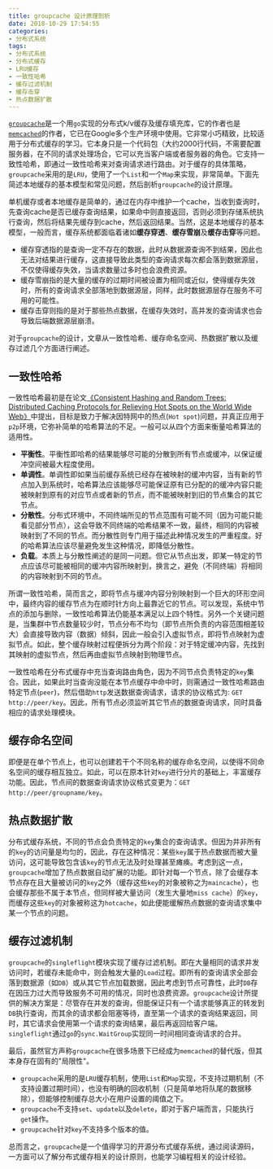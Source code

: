 ```yaml
---
title: groupcache 设计原理剖析
date: 2018-10-29 17:54:55
categories:
- 分布式系统
tags:
- 分布式系统
- 分布式缓存
- LRU缓存
- 一致性哈希
- 缓存过滤机制
- 缓存击穿
- 热点数据扩散
---
```


[`groupcache`](https://github.com/golang/groupcache)是一个用`go`实现的分布式k/v缓存及缓存填充库，它的作者也是[`memcached`](https://github.com/memcached/memcached)的作者，它已在Google多个生产环境中使用。它非常小巧精致，比较适用于分布式缓存的学习。它本身只是一个代码包（大约2000行代码，不需要配置服务器，在不同的请求处理场合，它可以充当客户端或者服务器的角色。它支持一致性哈希，即通过一致性哈希来对查询请求进行路由。对于缓存的具体策略，`groupcache`采用的是`LRU`，使用了一个`List`和一个`Map`来实现，非常简单。下面先简述本地缓存的基本模型和常见问题，然后剖析`groupcache`的设计原理。

<!-- More -->

单机缓存或者本地缓存是简单的，通过在内存中维护一个cache，当收到查询时，先查询cache是否已缓存查询结果，如果命中则直接返回，否则必须到存储系统执行查询，然后将结果先缓存到cache，然后返回结果。当然，这是本地缓存的基本模型，一般而言，缓存系统都面临着诸如**缓存穿透**、**缓存雪崩**及**缓存击穿**等问题。

- 缓存穿透指的是查询一定不存在的数据，此时从数据源查询不到结果，因此也无法对结果进行缓存，这直接导致此类型的查询请求每次都会落到数据源层，不仅使得缓存失效，当请求数量过多时也会浪费资源。
- 缓存雪崩指的是大量的缓存的过期时间被设置为相同或近似，使得缓存失效时，所有的查询请求全部落地到数据源层，同样，此时数据源层存在服务不可用的可能性。
- 缓存击穿则指的是对于那些热点数据，在缓存失效时，高并发的查询请求也会导致后端数据源层崩溃。

对于`groupcache`的设计，文章从一致性哈希、缓存命名空间、热数据扩散以及缓存过滤几个方面进行阐述。

## 一致性哈希

一致性哈希最初是在论文[《Consistent Hashing and Random Trees: Distributed Caching Protocols for Relieving Hot Spots on the World Wide Web》](https://www.akamai.com/us/en/multimedia/documents/technical-publication/consistent-hashing-and-random-trees-distributed-caching-protocols-for-relieving-hot-spots-on-the-world-wide-web-technical-publication.pdf)中提出，目标是致力于解决因特网中的热点(`Hot spot`)问题，并真正应用于`p2p`环境，它弥补简单的哈希算法的不足。一般可以从四个方面来衡量哈希算法的适用性。
- **平衡性**。平衡性即哈希的结果能够尽可能的分散到所有节点或缓冲，以保证缓冲空间被最大程度使用。
- **单调性**。单调性即如果当前缓存系统已经存在被映射的缓冲内容，当有新的节点加入到系统时，哈希算法应该能够尽可能保证原有已分配的的缓冲内容只能被映射到原有的对应节点或者新的节点，而不能被映射到旧的节点集合的其它节点。
- **分散性**。分布式环境中，不同终端所见的节点范围有可能不同（因为可能只能看见部分节点），这会导致不同终端的哈希结果不一致，最终，相同的内容被映射到了不同的节点。而分散性则专门用于描述此种情况发生的严重程度。好的哈希算法应该尽量避免发生这种情况，即降低分散性。
- **负载**。本质上与分散性阐述的是同一问题。但它从节点出发，即某一特定的节点应该尽可能被相同的缓冲内容所映射到，换言之，避免（不同终端）将相同的内容映射到不同的节点。

所谓一致性哈希，简而言之，即将节点与缓冲内容分别映射到一个巨大的环形空间中，最终内容的缓存节点为在顺时针方向上最靠近它的节点。可以发现，系统中节点的添加与删除，一致性哈希算法仍能基本满足以上四个特性。另外一个关键问题是，当集群中节点数量较少时，节点分布不均匀（即节点所负责的内容范围相差较大）会直接导致内容（数据）倾斜，因此一般会引入虚拟节点，即将节点映射为虚拟节点。如此，整个缓存映射过程便拆分为两个阶段：对于特定缓冲内容，先找到其映射的虚拟节点，然后再由虚拟节点映射到物理节点。

一致性哈希在分布式缓存中充当查询路由角色，因为不同节点负责特定的`key`集合。因此，如果此时当查询没能在本节点缓存中命中时，则需通过一致性哈希路由特定节点(`peer`)，然后借助`http`发送数据查询请求，请求的协议格式为: `GET http://peer/key`。因此，所有节点必须监听其它节点的数据查询请求，同时具备相应的请求处理模块。

## 缓存命名空间

即便是在单个节点上，也可以创建若干个不同名称的缓存命名空间，以使得不同命名空间的缓存相互独立。如此，可以在原本针对`key`进行分片的基础上，丰富缓存功能。因此，节点间的数据查询请求协议格式变更为：`GET http://peer/groupname/key`。

## 热点数据扩散

分布式缓存系统，不同的节点会负责特定的`key`集合的查询请求。但因为并非所有的`key`的访问量是均匀的，因此，存在这种情况：某些`key`属于热点数据而被大量访问，这可能导致包含该`key`的节点无法及时处理甚至瘫痪。考虑到这一点，`groupcache`增加了热点数据自动扩展的功能。即针对每一个节点，除了会缓存本节点存在且大量被访问的`key`之外（缓存这些`key`的对象被称之为`maincache`），也会缓存那些不属于本节点，但同样被大量访问（发生大量地`miss cache`）的`key`，而缓存这些`key`的对象被称这为`hotcache`，如此便能缓解热点数据的查询请求集中某一个节点的问题。

## 缓存过滤机制

`groupcache`的`singleflight`模块实现了缓存过滤机制。即在大量相同的请求并发访问时，若缓存未能命中，则会触发大量的`Load`过程。即所有的查询请求全部会落到数据源（如`DB`）或从其它节点加载数据，因此考虑到节点可靠性，此时`DB`存在因压力过大而导致服务不可用的情况，同时也浪费资源。`groupcache`设计所提供的解决方案是：尽管存在并发的查询，但能保证只有一个请求能够真正的转发到`DB`执行查询，而其余的请求都会阻塞等待，直至第一个请求的查询结果返回，同时，其它请求会使用第一个请求的查询结果，最后再返回给客户端。`singleflight`通过`go`的`sync.WaitGroup`实现同一时间相同查询请求的合并。

最后，虽然官方声称`groupcache`在很多场景下已经成为`memcached`的替代版，但其本身存在固有的"局限性"。
- `groupcache`采用的是`LRU`缓存机制，使用`List`和`Map`实现，不支持过期机制（不支持设置过期时间），也没有明确的回收机制（只是简单地将队尾的数据移除），但能够控制缓存总大小在用户设置的阈值之下。
- `groupcache`不支持`set`、`update`以及`delete`，即对于客户端而言，只能执行`get`操作。
- `groupcache`针对`key`不支持多个版本的值。

总而言之，`groupcache`是一个值得学习的开源分布式缓存系统，通过阅读源码，一方面可以了解分布式缓存相关的设计原则，也能学习编程相关的设计经验。